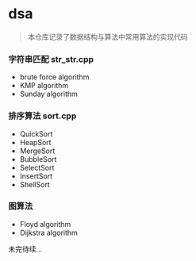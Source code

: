 # dsa

> 本仓库记录了数据结构与算法中常用算法的实现代码

### 字符串匹配 str_str.cpp

  - brute force algorithm
  - KMP algorithm
  - Sunday algorithm

### 排序算法 sort.cpp
  - QuickSort
  - HeapSort
  - MergeSort
  - BubbleSort
  - SelectSort
  - InsertSort
  - ShellSort

### 图算法
  - Floyd algorithm
  - Dijkstra algorithm




未完待续...
